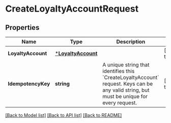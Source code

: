 # CreateLoyaltyAccountRequest

## Properties

 Name               | Type                                     | Description                                                                                                                                         | Notes             
--------------------|------------------------------------------|-----------------------------------------------------------------------------------------------------------------------------------------------------|-------------------
 **LoyaltyAccount** | [***LoyaltyAccount**](LoyaltyAccount.md) |                                                                                                                                                     | [default to null] 
 **IdempotencyKey** | **string**                               | A unique string that identifies this &#x60;CreateLoyaltyAccount&#x60; request.  Keys can be any valid string, but must be unique for every request. | [default to null] 

[[Back to Model list]](../README.md#documentation-for-models) [[Back to API list]](../README.md#documentation-for-api-endpoints) [[Back to README]](../README.md)

